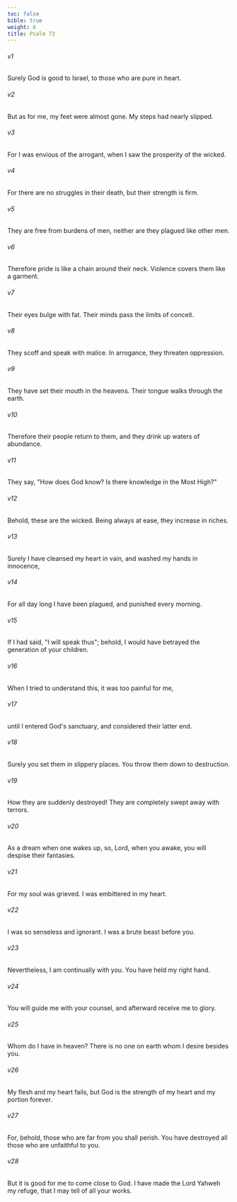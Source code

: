 ```yaml
---
toc: false
bible: true
weight: 8
title: Psalm 73
---
```




###### v1 
Surely God is good to Israel, to those who are pure in heart. 

###### v2 
But as for me, my feet were almost gone. My steps had nearly slipped. 

###### v3 
For I was envious of the arrogant, when I saw the prosperity of the wicked. 

###### v4 
For there are no struggles in their death, but their strength is firm. 

###### v5 
They are free from burdens of men, neither are they plagued like other men. 

###### v6 
Therefore pride is like a chain around their neck. Violence covers them like a garment. 

###### v7 
Their eyes bulge with fat. Their minds pass the limits of conceit. 

###### v8 
They scoff and speak with malice. In arrogance, they threaten oppression. 

###### v9 
They have set their mouth in the heavens. Their tongue walks through the earth. 

###### v10 
Therefore their people return to them, and they drink up waters of abundance. 

###### v11 
They say, "How does God know? Is there knowledge in the Most High?" 

###### v12 
Behold, these are the wicked. Being always at ease, they increase in riches. 

###### v13 
Surely I have cleansed my heart in vain, and washed my hands in innocence, 

###### v14 
For all day long I have been plagued, and punished every morning. 

###### v15 
If I had said, "I will speak thus"; behold, I would have betrayed the generation of your children. 

###### v16 
When I tried to understand this, it was too painful for me, 

###### v17 
until I entered God's sanctuary, and considered their latter end. 

###### v18 
Surely you set them in slippery places. You throw them down to destruction. 

###### v19 
How they are suddenly destroyed! They are completely swept away with terrors. 

###### v20 
As a dream when one wakes up, so, Lord, when you awake, you will despise their fantasies. 

###### v21 
For my soul was grieved. I was embittered in my heart. 

###### v22 
I was so senseless and ignorant. I was a brute beast before you. 

###### v23 
Nevertheless, I am continually with you. You have held my right hand. 

###### v24 
You will guide me with your counsel, and afterward receive me to glory. 

###### v25 
Whom do I have in heaven? There is no one on earth whom I desire besides you. 

###### v26 
My flesh and my heart fails, but God is the strength of my heart and my portion forever. 

###### v27 
For, behold, those who are far from you shall perish. You have destroyed all those who are unfaithful to you. 

###### v28 
But it is good for me to come close to God. I have made the Lord Yahweh my refuge, that I may tell of all your works.
